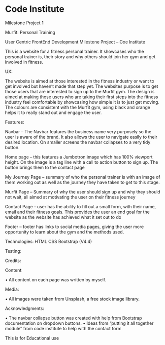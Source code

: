 # Code Institute

Milestone Project 1

Murfit: Personal Training

User Centric FrontEnd Development Milestone Project – Coe Institute

This is a website for a fitness personal trainer. It showcases who the personal trainer is, their story and why others should join her gym and get involved in fitness.

UX:

The website is aimed at those interested in the fitness industry or want to get involved but haven’t made that step yet.
The websites purpose is to get those users that are interested to sign up to the Murfit gym.
The design is aimed at making those users who are taking their first steps into the fitness industry feel comfortable by showcasing how simple it is to just get moving.
The colours are consistent with the Murfit gym, using black and orange helps it to really stand out and engage the user.


Features:

Navbar – The Navbar features the business name very purposely so the user is aware of the brand. It also allows the user to navigate easily to their desired location. On smaller screens the navbar collapses to a very tidy button.

Home page – this features a Jumbotron image which has 100% viewport height. On the image is a tag line with a call to action button to sign up. The button brings them to the contact page 

My Journey Page – summary of who the personal trainer is with an image of them working out as well as the journey they have taken to get to this stage. 

Murfit Page – Summary of why the user should sign up and why they should not wait, all aimed at motivating the user on their fitness journey

Contact Page – user has the ability to fill out a small form, with their name, email and their fitness goals. This provides the user an end goal for the website as the website has achieved what it set out to do

Footer – footer has links to social media pages, giving the user more opportunity to learn about the gym and the methods used.


Technologies: 
HTML
CSS
Bootstrap (V4.4)

Testing:

Credits:

Content:

•	All content on each page was written by myself.

Media:

•	All images were taken from Unsplash, a free stock image library.

Acknowledgments:

•	The navbar collapse button was created with help from Bootstrap documentation on dropdown buttons.
•	Ideas from “putting it all together module” from code institute to help with the contact form

This is for Educational use

